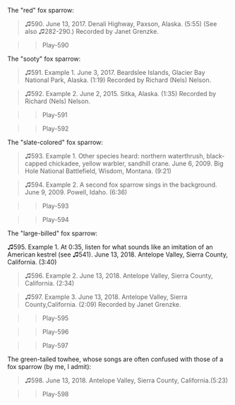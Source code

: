The "red" fox sparrow:

>♫590. June 13, 2017. Denali Highway, Paxson, Alaska. (5:55) (See also ♫282-290.) Recorded by Janet Grenzke.

>>Play-590

The "sooty" fox sparrow:

>♫591. Example 1. June 3, 2017. Beardslee Islands, Glacier Bay National Park, Alaska. (1:19) Recorded by Richard (Nels) Nelson.

>♫592. Example 2. June 2, 2015. Sitka, Alaska. (1:35) Recorded by Richard (Nels) Nelson.

>>Play-591

>>Play-592

The "slate-colored" fox sparrow:

>♫593. Example 1. Other species heard: northern waterthrush, black-capped chickadee, yellow warbler, sandhill crane. June 6, 2009. Big Hole National Battlefield, Wisdom, Montana. (9:21)

>♫594. Example 2. A second fox sparrow sings in the background. June 9, 2009. Powell, Idaho. (6:36)

>>Play-593

>>Play-594

The "large-billed" fox sparrow:

♫595. Example 1. At 0:35, listen for what sounds like an imitation of an American kestrel (see ♫541). June 13, 2018. Antelope Valley, Sierra County, California. (3:40)

>♫596. Example 2. June 13, 2018. Antelope Valley, Sierra County, California. (2:34)

>♫597. Example 3. June 13, 2018. Antelope Valley, Sierra County,California. (2:09) Recorded by Janet Grenzke.

>>Play-595

>>Play-596

>>Play-597

The green-tailed towhee, whose songs are often confused with those of a
fox sparrow (by me, I admit):

>♫598. June 13, 2018. Antelope Valley, Sierra County, California.(5:23)

>>Play-598

